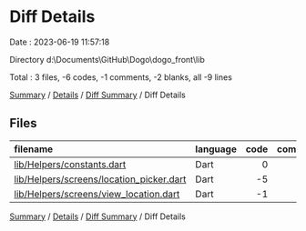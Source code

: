 # Diff Details

Date : 2023-06-19 11:57:18

Directory d:\\Documents\\GitHub\\Dogo\\dogo_front\\lib

Total : 3 files,  -6 codes, -1 comments, -2 blanks, all -9 lines

[Summary](results.md) / [Details](details.md) / [Diff Summary](diff.md) / Diff Details

## Files
| filename | language | code | comment | blank | total |
| :--- | :--- | ---: | ---: | ---: | ---: |
| [lib/Helpers/constants.dart](/lib/Helpers/constants.dart) | Dart | 0 | 1 | 0 | 1 |
| [lib/Helpers/screens/location_picker.dart](/lib/Helpers/screens/location_picker.dart) | Dart | -5 | -2 | -2 | -9 |
| [lib/Helpers/screens/view_location.dart](/lib/Helpers/screens/view_location.dart) | Dart | -1 | 0 | 0 | -1 |

[Summary](results.md) / [Details](details.md) / [Diff Summary](diff.md) / Diff Details